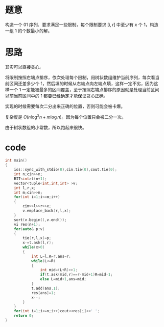 # 题意
构造一个 $01$ 序列，要求满足一些限制，每个限制要求 $[l,r]$ 中至少有 $x$ 个 $1$，构造一组 $1$ 的个数最小的解。
# 思路
其实可以直接贪心。

将限制按照右端点排序，依次处理每个限制，用树状数组维护当前序列，每次看当前区间还差多少个 $1$，然后填的时候从右端点向左端点填，这样一定不劣，因为这样一个 $1$ 一定能被最多的区间覆盖，至于按照右端点排序的原因就是处理当前区间以前当前区间中的 $1$ 都要已经确定才能保证贪心正确。

实现的时候需要每次二分出来正确的位置，否则可能会被卡爆。

复杂度是 $O(n\log^2 n+m\log n)$。因为每个位置只会被二分一次。

由于树状数组的小常数，所以跑起来很快。

# code
```cpp
int main()
{
	ios::sync_with_stdio(0),cin.tie(0),cout.tie(0);
	int n;cin>>n;
	BIT<int>t(n+1);
	vector<tuple<int,int,int> >v;
	int l,r,x;
	int m;cin>>m;
	for(int i=1;i<=m;i++)
	{
		cin>>l>>r>>x;
		v.emplace_back(r,l,x);
	}
	sort(v.begin(),v.end());
	vi res(n+1);
	for(auto& p:v)
	{
		tie(r,l,x)=p;
		x-=t.ask(l,r);
		while(x>0)
		{
			int L=l,R=r,ans=r;
			while(L<=R)
			{
				int mid=(L+R)>>1;
				if(t.ask(mid,r)==r-mid+1)R=mid-1;
				else L=mid+1,ans=mid;
			}
			t.add(ans,1);
			res[ans]=1;
			x--;
		}
	}
	for(int i=1;i<=n;i++)cout<<res[i]<<' ';
	return 0;
}
```


